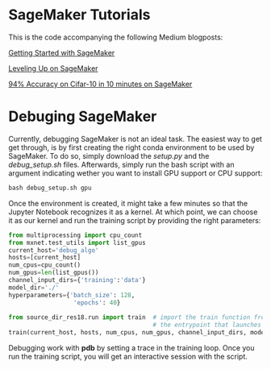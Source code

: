 # SageMaker Tutorials

This is the code accompanying the following Medium blogposts:

[Getting Started with SageMaker](https://medium.com/apache-mxnet/getting-started-with-sagemaker-ebe1277484c9)

[Leveling Up on SageMaker](https://medium.com/apache-mxnet/leveling-up-on-sagemaker-c7a5a438f0f6)

[94% Accuracy on Cifar-10 in 10 minutes on SageMaker](https://medium.com/apache-mxnet/94-accuracy-on-cifar-10-in-10-minutes-with-amazon-sagemaker-754e441d01d7)


# Debuging SageMaker

Currently, debugging SageMaker is not an ideal task. The easiest way to get get through, is by first creating the right conda environment to be used by SageMaker. To do so, simply download the *setup.py* and the *debug_setup.sh* files. Afterwards, simply run the bash script with an argument indicating wether you want to install GPU support or CPU support:

```python
bash debug_setup.sh gpu
```


Once the environment is created, it might take a few minutes so that the Jupyter Notebook recognizes it as a kernel. At which point, we can choose it as our kernel and run the training script by providing the right parameters:

```python
from multiprocessing import cpu_count
from mxnet.test_utils import list_gpus
current_host='debug_algo'
hosts=[current_host]
num_cpus=cpu_count()
num_gpus=len(list_gpus())
channel_input_dirs={'training':'data'}
model_dir='./'
hyperparameters={'batch_size': 128, 
                  'epochs': 40}
                  
from source_dir_res18.run import train  # import the train function from 
                                        # the entrypoint that launches the training loop
train(current_host, hosts, num_cpus, num_gpus, channel_input_dirs, model_dir, hyperparameters)

```

Debugging work with **pdb** by setting a trace in the training loop. Once you run the training script, you will get an interactive session with the script.

